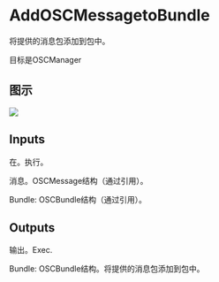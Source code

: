 # AddOSCMessagetoBundle

将提供的消息包添加到包中。

目标是OSCManager

## 图示

![]($-20221218-18051246.png)

## Inputs

在。执行。

消息。OSCMessage结构（通过引用）。

Bundle: OSCBundle结构（通过引用）。 

## Outputs

输出。Exec.

Bundle: OSCBundle结构。将提供的消息包添加到包中。
